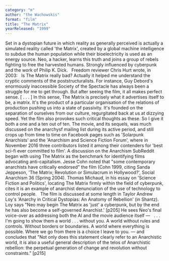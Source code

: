 ```yaml
---
category: "m"
author: "the Wachowskis"
format: "film"
title: "The Matrix"
yearReleased: "1999"
---
```

Set in a dystopian future in which reality as 			generally perceived is actually a simulated reality called 'the 			Matrix', created by a global machine intelligence to subdue the 			human population while their bioelectricity is used as an energy 			source. Neo, a hacker, learns this truth and joins a group of rebels 			fighting to free the harvested humans. Strongly influenced by 			cyberpunk and the work of Philip K. Dick.
 
			Freedom reviewer Chris Hurt wrote, in 2003:
 
Is The Matrix really 			bad? Actually it helped me understand the cryptic comments of the 			poststructuralists. For instance, Guy Debord's enormously 			inaccessible Society of the Spectacle has always been a 			struggle for me to get through. But after seeing the film, it all 			makes perfect sense. [ . . . ] In this sense, The Matrix is 			precisely what it advertises itself to be, a matrix. It's the 			product of a particular organisation of the relations of production 			pushing us into a state of passivity. It's founded on the separation 			of ourselves from our culture, regurgitated back at us at dizzying 			speed. Yet the film also provokes such critical thoughts as these. 			So I give it both a one and a ten out of ten.
The movie, and its sequels, was much discussed 			on the anarchysf mailing list during its active period, and still 			crops up from time to time on Facebook pages such as 'Solarpunk 			Anarchists' and the 'Anarchism and Science Fiction Forum', where in 			November 2016 three contributors listed it among their contenders 			for 'best sci-fi ever committed to film'. A discussion on the 			Anarchism						SubReddit began with using The Matrix as the benchmark 			for identifying films advocating anti-capitalism. Jesse Cohn noted 			that "some contemporary anarchists have critically endorsed" the 			film (Cohn 1999, citing Sanda 			Jeppeson, 'The Matrix; Revolution or Simulacrum in 			Hollywood?', Social Anarchism 36 (Spring 2004). Thomas 			Michaud, in his						essay on 'Science Fiction and Politics', locating The Matrix 			firmly within the field of cyberpunk, cites it is an example 			of anarchist denunciation of the use of technology to control 			people. 
 
The film is discussed at some length in Taylor 			Andrew Loy's 'Anarchy in Critical Dystopias: An Anatomy of 			Rebellion' (in Shantz). Loy says "Neo 			may begin The Matrix as 'just' a cyberpunk, but by the end he 			has also become a self-governed Anarchist.' [p205] He sees Neo's 			final voice-over as addressing both the AI and the movie audience 			itself — 
 
. . . I'm going to show them a world . . . 			without you. A world without rules and controls. Without borders or 			boundaries. A world where everything is possible. Where we go from 			there is a choice I leave to you.
— and concludes that "Not only does this 			statement clearly refer to an Anarchistic world, it is also a useful 			general description of the telos of Anarchistic rebellion: the 			perpetual generation of change and revolution without constraints." 			[p215]
 